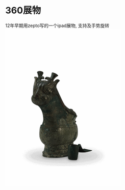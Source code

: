 # 360展物
12年早期用zepto写的一个ipad展物, 支持及手势旋转
![img](https://github.com/heruijun/chahu/blob/master/wu.gif)
